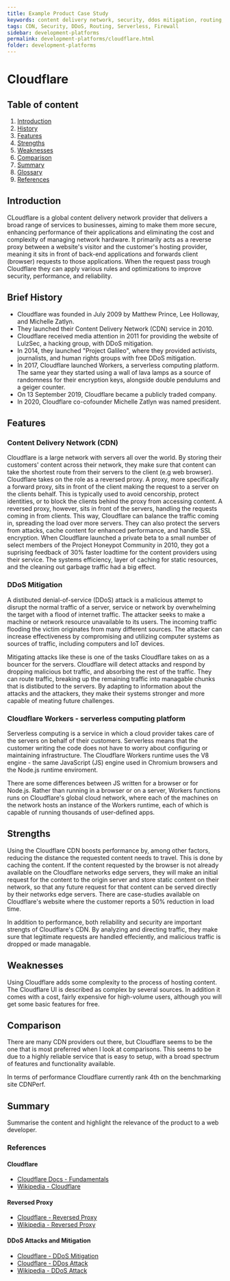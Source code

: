 ```yaml
---
title: Example Product Case Study
keywords: content delivery network, security, ddos mitigation, routing, serverless code, firewall
tags: CDN, Security, DDoS, Routing, Serverless, Firewall
sidebar: development-platforms
permalink: development-platforms/cloudflare.html
folder: development-platforms
---
```


# Cloudflare

## Table of content

1. [Introduction](#introduction)
2. [History](#brief-history)
3. [Features](#features)
4. [Strengths](#strengths)
5. [Weaknesses](#weaknesses)
6. [Comparison](#comparison)
7. [Summary](#summary)
8. [Glossary](#glossary)
9. [References](#references)

## Introduction

CLoudflare is a global content delivery network provider that delivers a broad range of services to businesses, aiming to make them more secure, enhancing performance of their applications and eliminating the cost and complexity of managing network hardware. It primarily acts as a reverse proxy between a website's visitor and the customer's hosting provider, meaning it sits in front of back-end applications and forwards client (browser) requests to those applications. When the request pass trough Cloudflare they can apply various rules and optimizations to improve security, performance, and reliability.

## Brief History

- Cloudflare was founded in July 2009 by Matthew Prince, Lee Holloway, and Michelle Zatlyn.
- They launched their Content Delivery Network (CDN) service in 2010.
- Cloudflare received media attention in 2011 for providing the website of LulzSec, a hacking group, with DDoS mitigation. 
- In 2014, they launched "Project Galileo", where they provided activists, journalists, and human rights groups with free DDoS mitigation. 
- In 2017, Cloudflare launched Workers, a serverless computing platform. The same year they started using a wall of lava lamps as a source of randomness for their encryption keys, alongside double pendulums and a geiger counter.   
- On 13 September 2019, Cloudflare became a publicly traded company. 
- In 2020, Cloudflare co-cofounder Michelle Zatlyn was named president. 

## Features

### Content Delivery Network (CDN)

Cloudflare is a large network with servers all over the world. By storing their customers' content across their network, they make sure that content can take the shortest route from their servers to the client (e.g web browser). Cloudflare takes on the role as a reversed proxy. A proxy, more specifically a forward proxy, sits in front of the client making the request to a server on the clients behalf. This is typically used to avoid cencorship, protect identities, or to block the clients behind the proxy from accessing content. A reversed proxy, however, sits in front of the servers, handling the requests coming in from clients. This way, Cloudflare can balance the traffic coming in, spreading the load over more servers. They can also protect the servers from attacks, cache content for enhanced performance, and handle SSL encryption. When Cloudflare launched a private beta to a small number of select members of the Project Honeypot Community in 2010, they got a suprising feedback of 30% faster loadtime for the content providers using their service. The systems efficiency, layer of caching for static resources, and the cleaning out garbage traffic had a big effect.

### DDoS Mitigation

A distibuted denial-of-service (DDoS) attack is a malicious attempt to disrupt the normal traffic of a server, service or network by overwhelming the target with a flood of internet traffic. The attacker seeks to make a machine or network resource unavailable to its users. The incoming traffic flooding the victim originates from many different sources. The attacker can increase effectiveness by compromising and utilizing computer systems as sources of traffic, including computers and IoT devices. 

Mitigating attacks like these is one of the tasks Cloudflare takes on as a bouncer for the servers. Cloudflare will detect attacks and respond by dropping malicious bot traffic, and absorbing the rest of the traffic. They can route traffic, breaking up the remaining traffic into managable chunks that is distibuted to the servers. By adapting to information about the attacks and the attackers, they make their systems stronger and more capable of meating future challenges. 

### Cloudflare Workers - serverless computing platform

Serverless computing is a service in which a cloud provider takes care of the servers on behalf of their customers. Serverless means that the customer writing the code does not have to worry about configuring or maintaining infrastructure. The Cloudflare Workers runtime uses the V8 engine - the same JavaScript (JS) engine used in Chromium browsers and the Node.js runtime enviroment. 

There are some differences between JS written for a browser or for Node.js. Rather than running in a browser or on a server, Workers functions runs on Cloudflare's global cloud network, where each of the machines on the network hosts an instance of the Workers runtime, each of which is capable of running thousands of user-defined apps. 

## Strengths

Using the Cloudflare CDN boosts performance by, among other factors, reducing the distance the requested content needs to travel. This is done by caching the content. If the content requested by the browser is not already available on the Cloudflare networks edge servers, they will make an initial request for the content to the origin server and store static content on their network, so that any future request for that content can be served directly by their networks edge servers. There are case-studies available on Cloudflare's website where the customer reports a 50% reduction in load time. 

In addition to performance, both reliability and security are important strengts of Cloudflare's CDN. By analyzing and directing traffic, they make sure that legitimate requests are handled effeciently, and malicious traffic is dropped or made managable. 

## Weaknesses

Using Cloudflare adds some complexity to the process of hosting content. The Cloudflare UI is described as complex by several sources. 
In addition it comes with a cost, fairly expensive for high-volume users, although you will get some basic features for free. 

## Comparison

There are many CDN providers out there, but Cloudflare seems to be the one that is most preferred when I look at comparisons. This seems to be due to a highly reliable service that is easy to setup, with a broad spectrum of features and functionality available.

In terms of performance Cloudflare currently rank 4th on the benchmarking site CDNPerf. 


## Summary

Summarise the content and highlight the relevance of the product to a web developer.

### References

#### Cloudflare

- [Cloudflare Docs - Fundamentals](https://developers.cloudflare.com/fundamentals/)
- [Wikipedia - Cloudflare](https://en.wikipedia.org/wiki/Cloudflare)

#### Reversed Proxy

- [Cloudflare - Reversed Proxy](https://www.cloudflare.com/en-gb/learning/cdn/glossary/reverse-proxy/)
- [Wikipedia - Reversed Proxy](https://en.wikipedia.org/wiki/Reverse_proxy)

#### DDoS Attacks and Mitigation

- [Cloudflare - DDoS Mitigation](https://www.cloudflare.com/learning/ddos/ddos-mitigation/)
- [Cloudflare - DDos Attack](https://www.cloudflare.com/en-gb/learning/ddos/what-is-a-ddos-attack/)
- [Wikipedia - DDoS Attack](https://en.wikipedia.org/wiki/Denial-of-service_attack)



